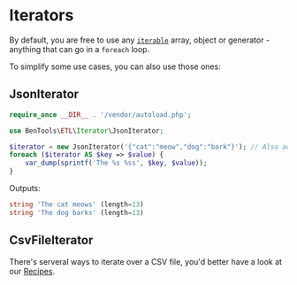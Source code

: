 Iterators
=========

By default, you are free to use any  [`iterable`](https://wiki.php.net/rfc/iterable) array, object or generator - anything that can go in a `foreach` loop.

To simplify some use cases, you can also use those ones:

JsonIterator
------------
```php
require_once __DIR__ . '/vendor/autoload.php';

use BenTools\ETL\Iterator\JsonIterator;

$iterator = new JsonIterator('{"cat":"meow","dog":"bark"}'); // Also accepts an already-decoded JSON
foreach ($iterator AS $key => $value) {
    var_dump(sprintf('The %s %ss', $key, $value));
}
```

Outputs:
```php
string 'The cat meows' (length=13)
string 'The dog barks' (length=13)
```

CsvFileIterator
---------------
There's serveral ways to iterate over a CSV file, you'd better have a look at our [Recipes](Recipes/AdvancedCSVToJSON.md).